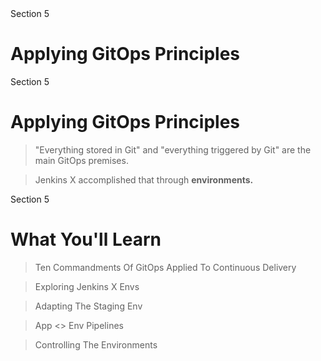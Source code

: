 <!-- .slide: class="center" -->
<div class="eyebrow">Section 5</div>

# Applying GitOps Principles


<!-- .slide: class="light" -->
<div class="eyebrow">Section 5</div>

# Applying GitOps Principles

> "Everything stored in Git" and "everything triggered by Git" are the main GitOps premises.

> Jenkins X accomplished that through <b>environments.</b>


<!-- .slide: class="light" -->
<div class="eyebrow">Section 5</div>

# What You'll Learn

> Ten Commandments Of GitOps Applied To Continuous Delivery

> Exploring Jenkins X Envs

> Adapting The Staging Env

> App <> Env Pipelines

> Controlling The Environments
